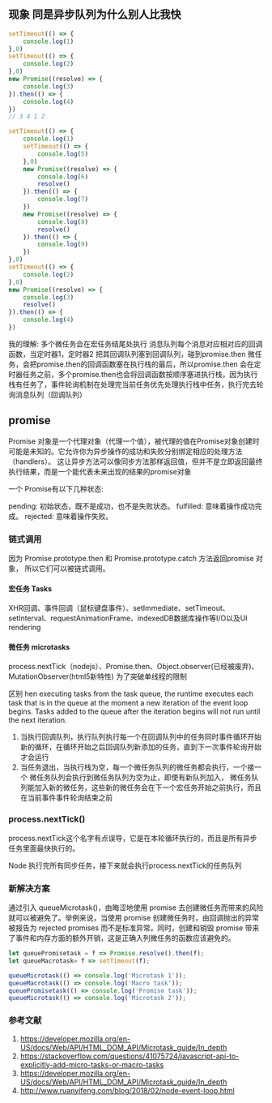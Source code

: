 ## 现象 同是异步队列为什么别人比我快

```js
setTimeout(() => {
    console.log(1)
},0)
setTimeout(() => {
    console.log(2)
},0)
new Promise((resolve) => {
    console.log(3)
}).then(() => {
    console.log(4)
})
// 3 4 1 2
 ```

```js
setTimeout(() => {
    console.log(1)
    setTimeout(() => {
        console.log(5)
    },0)
    new Promise((resolve) => {
        console.log(6)
        resolve()
    }).then(() => {
        console.log(7)
    })
    new Promise((resolve) => {
        console.log(8)
        resolve()
    }).then(() => {
        console.log(9)
    })
},0)
setTimeout(() => {
    console.log(2)
},0)
new Promise((resolve) => {
    console.log(3)
    resolve()
}).then(() => {
    console.log(4)
})
```

我的理解:
多个微任务会在宏任务结尾处执行
消息队列每个消息对应相对应的回调函数，当定时器1，定时器2 把其回调队列塞到回调队列，碰到promise.then 微任务，会把promise.then的回调函数塞在执行栈的最后，所以promise.then 会在定时器任务之前，多个promise.then也会将回调函数按顺序塞进执行栈，因为执行栈有任务了，事件轮询机制在处理完当前任务优先处理执行栈中任务，执行完去轮询消息队列（回调队列）

## promise

Promise 对象是一个代理对象（代理一个值），被代理的值在Promise对象创建时可能是未知的。它允许你为异步操作的成功和失败分别绑定相应的处理方法（handlers）。 这让异步方法可以像同步方法那样返回值，但并不是立即返回最终执行结果，而是一个能代表未来出现的结果的promise对象

一个 Promise有以下几种状态:

pending: 初始状态，既不是成功，也不是失败状态。
fulfilled: 意味着操作成功完成。
rejected: 意味着操作失败。

### 链式调用

因为 Promise.prototype.then 和  Promise.prototype.catch 方法返回promise 对象， 所以它们可以被链式调用。

#### 宏任务 Tasks

XHR回调、事件回调（鼠标键盘事件）、setImmediate、setTimeout、setInterval、requestAnimationFrame、indexedDB数据库操作等I/O以及UI rendering

#### 微任务 microtasks

process.nextTick（nodejs）、Promise.then、Object.observer(已经被废弃)、MutationObserver(html5新特性)
为了突破单线程的限制

区别
hen executing tasks from the task queue, the runtime executes each task that is in the queue at the moment a new iteration of the event loop begins. Tasks added to the queue after the iteration begins will not run until the next iteration.

1. 当执行回调队列，执行队列执行每一个在回调队列中的任务同时事件循环开始新的循环，在循环开始之后回调队列新添加的任务，直到下一次事件轮询开始才会运行
2. 当任务退出，当执行栈为空，每一个微任务队列的微任务都会执行，一个接一个 微任务队列会执行到微任务队列为空为止，即使有新队列加入， 微任务队列能加入新的微任务，这些新的微任务会在下一个宏任务开始之前执行，而且在当前事件事件轮询结束之前

### process.nextTick()

process.nextTick这个名字有点误导，它是在本轮循环执行的，而且是所有异步任务里面最快执行的。

Node 执行完所有同步任务，接下来就会执行process.nextTick的任务队列

### 新解决方案

通过引入 queueMicrotask()，由晦涩地使用 promise 去创建微任务而带来的风险就可以被避免了。举例来说，当使用 promise 创建微任务时，由回调抛出的异常被报告为 rejected promises 而不是标准异常。同时，创建和销毁 promise 带来了事件和内存方面的额外开销，这是正确入列微任务的函数应该避免的。

```js
let queuePromisetask = f => Promise.resolve().then(f);
let queueMacrotask= f => setTimeout(f);

queueMicrotask(() => console.log('Microtask 1'));
queueMacrotask(() => console.log('Macro task'));
queuePromisetask(() => console.log('Promise task'));
queueMicrotask(() => console.log('Microtask 2'));
```

### 参考文献

1. <https://developer.mozilla.org/en-US/docs/Web/API/HTML_DOM_API/Microtask_guide/In_depth>
2. <https://stackoverflow.com/questions/41075724/javascript-api-to-explicitly-add-micro-tasks-or-macro-tasks>
3. <https://developer.mozilla.org/en-US/docs/Web/API/HTML_DOM_API/Microtask_guide/In_depth>
4. <http://www.ruanyifeng.com/blog/2018/02/node-event-loop.html>
